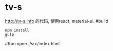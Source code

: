 tv-s
==========
http://tv-s.info 的代码, 使用react, material-ui.
#build
```
npm install
gulp
```
#Run
open ./src/index.html

